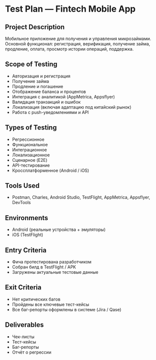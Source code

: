 # Test Plan — Fintech Mobile App

## Project Description
Мобильное приложение для получения и управления микрозаймами. Основной функционал: регистрация, верификация, получение займа, продление, оплата, просмотр истории операций, поддержка.

## Scope of Testing
- Авторизация и регистрация
- Получение займа
- Продление и погашение
- Отображение баланса и процентов
- Интеграция с аналитикой (AppMetrica, Appsflyer)
- Валидация транзакций и ошибок
- Локализация (включая адаптацию под китайский рынок)
- Работа с push-уведомлениями и API

## Types of Testing
- Регрессионное
- Функциональное
- Интеграционное
- Локализационное
- Сценарное (E2E)
- API-тестирование
- Кроссплатформенное (Android / iOS)

## Tools Used
- Postman, Charles, Android Studio, TestFlight, AppMetrica, Appsflyer, DevTools

## Environments
- Android (реальные устройства + эмуляторы)
- iOS (TestFlight)

## Entry Criteria
- Фича протестирована разработчиком
- Собран билд в TestFlight / APK
- Загружены актуальные тестовые данные

## Exit Criteria
- Нет критических багов
- Пройдены все ключевые тест-кейсы
- Все баг-репорты оформлены в системе (Jira / Qase)

## Deliverables
- Чек-листы
- Тест-кейсы
- Баг-репорты
- Отчёт о регрессии

